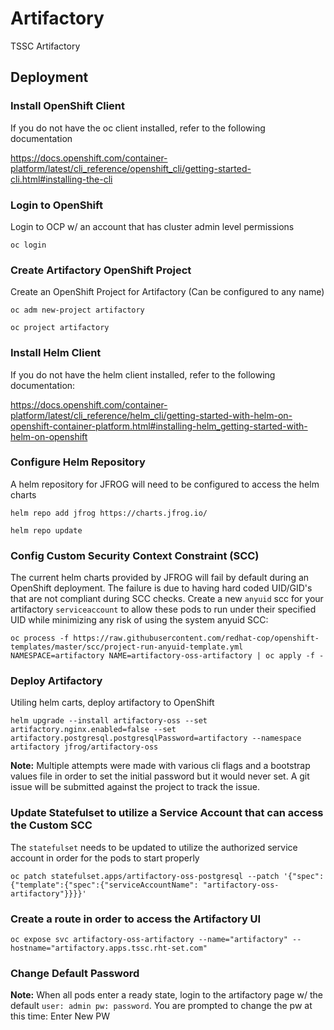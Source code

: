 # Artifactory
TSSC Artifactory

## Deployment


### Install OpenShift Client 
If you do not have the oc client installed, refer to the following documentation

https://docs.openshift.com/container-platform/latest/cli_reference/openshift_cli/getting-started-cli.html#installing-the-cli

### Login to OpenShift
Login to OCP w/ an account that has cluster admin level permissions

```
oc login
```


### Create Artifactory OpenShift Project
Create an OpenShift Project for Artifactory (Can be configured to any name)

```
oc adm new-project artifactory
```

```
oc project artifactory
```

### Install Helm Client
If you do not have the helm client installed, refer to the following documentation:

https://docs.openshift.com/container-platform/latest/cli_reference/helm_cli/getting-started-with-helm-on-openshift-container-platform.html#installing-helm_getting-started-with-helm-on-openshift

### Configure Helm Repository
A helm repository for JFROG will need to be configured to access the helm charts

```
helm repo add jfrog https://charts.jfrog.io/
```
```
helm repo update
```

### Config Custom Security Context Constraint (SCC)
The current helm charts provided by JFROG will fail by default during an OpenShift deployment. The failure is due to having hard coded UID/GID's that are not compliant during SCC checks. Create a new `anyuid` scc for your artifactory `serviceaccount` to allow these pods to run under their specified UID while minimizing any risk of using the system anyuid SCC:

```
oc process -f https://raw.githubusercontent.com/redhat-cop/openshift-templates/master/scc/project-run-anyuid-template.yml NAMESPACE=artifactory NAME=artifactory-oss-artifactory | oc apply -f -
```

### Deploy Artifactory
Utiling helm carts, deploy artifactory to OpenShift
```
helm upgrade --install artifactory-oss --set artifactory.nginx.enabled=false --set artifactory.postgresql.postgresqlPassword=artifactory --namespace artifactory jfrog/artifactory-oss
```
**Note:** Multiple attempts were made with various cli flags and a bootstrap values file in order to set the initial password but it would never set. A git issue will be submitted against the project to track the issue.

### Update Statefulset to utilize a Service Account that can access the Custom SCC
The `statefulset` needs to be updated to utilize the authorized service account in order for the pods to start properly

```
oc patch statefulset.apps/artifactory-oss-postgresql --patch '{"spec":{"template":{"spec":{"serviceAccountName": "artifactory-oss-artifactory"}}}}'
```

### Create a route in order to access the Artifactory UI

```
oc expose svc artifactory-oss-artifactory --name="artifactory" --hostname="artifactory.apps.tssc.rht-set.com"
```

### Change Default Password
**Note:** When all pods enter a ready state, login to the artifactory page w/ the default `user: admin pw: password`. You are prompted to change the pw at this time: Enter New PW

